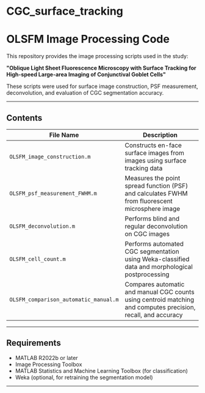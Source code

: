 # CGC_surface_tracking

# OLSFM Image Processing Code

This repository provides the image processing scripts used in the study:

**"Oblique Light Sheet Fluorescence Microscopy with Surface Tracking for High-speed Large-area Imaging of Conjunctival Goblet Cells"**

These scripts were used for surface image construction, PSF measurement, deconvolution, and evaluation of CGC segmentation accuracy.

---

## Contents

| File Name                           | Description |
|------------------------------------|-------------|
| `OLSFM_image_construction.m`       | Constructs en-face surface images from images using surface tracking data |
| `OLSFM_psf_measurement_FWHM.m`     | Measures the point spread function (PSF) and calculates FWHM from fluorescent microsphere image  |
| `OLSFM_deconvolution.m`            | Performs blind and regular deconvolution on CGC images |
| `OLSFM_cell_count.m`               | Performs automated CGC segmentation using Weka-classified data and morphological postprocessing |
| `OLSFM_comparison_automatic_manual.m` | Compares automatic and manual CGC counts using centroid matching and computes precision, recall, and accuracy |

---

## Requirements

- MATLAB R2022b or later
- Image Processing Toolbox
- MATLAB Statistics and Machine Learning Toolbox (for classification)
- Weka (optional, for retraining the segmentation model)

---

